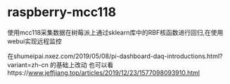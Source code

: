 # raspberry-mcc118
使用mcc118采集数据在树莓派上通过sklearn库中的RBF核函数进行回归,在使用webui实现远程监控


在shumeipai.nxez.com/2019/05/08/pi-dashboard-daq-introductions.html?variant=zh-cn
的基础上改动 也可以看https://www.jeffjiang.top/articles/2019/12/23/1577098093910.html